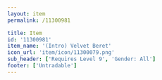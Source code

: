 ```yaml
---
layout: item
permalink: /11300981

title: Item
id: '11300981'
item_name: '(Intro) Velvet Beret'
icon_url: 'item/icon/11300079.png'
sub_header: ['Requires Level 9', 'Gender: All']
footer: ['Untradable']
---
```

